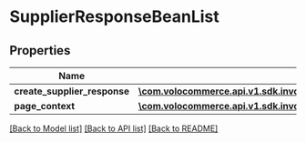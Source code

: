 # SupplierResponseBeanList

## Properties
Name | Type | Description | Notes
------------ | ------------- | ------------- | -------------
**create_supplier_response** | [**\com.volocommerce.api.v1.sdk.invoker\com.volocommerce.api.v1.sdk.model\SupplierResponseBean[]**](SupplierResponseBean.md) |  | [optional] 
**page_context** | [**\com.volocommerce.api.v1.sdk.invoker\com.volocommerce.api.v1.sdk.model\PageContext**](PageContext.md) |  | [optional] 

[[Back to Model list]](../README.md#documentation-for-models) [[Back to API list]](../README.md#documentation-for-api-endpoints) [[Back to README]](../README.md)


